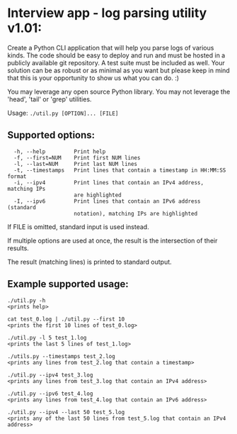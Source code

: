 Interview app - log parsing utility v1.01:
==============================================================================
Create a Python CLI application that will help you parse logs of various
kinds. The code should be easy to deploy and run and must be hosted in
a publicly available git repository. A test suite must be included as well.
Your solution can be as robust or as minimal as you want but please keep in
mind that this is your opportunity to show us what you can do. :)

You may leverage any open source Python library.
You may not leverage the 'head', 'tail' or 'grep' utilities.

Usage: `./util.py [OPTION]... [FILE]`

Supported options:
---------------------
```
  -h, --help         Print help
  -f, --first=NUM    Print first NUM lines
  -l, --last=NUM     Print last NUM lines
  -t, --timestamps   Print lines that contain a timestamp in HH:MM:SS format
  -i, --ipv4         Print lines that contain an IPv4 address, matching IPs
                     are highlighted
  -I, --ipv6         Print lines that contain an IPv6 address (standard
                     notation), matching IPs are highlighted
```
If FILE is omitted, standard input is used instead.

If multiple options are used at once, the result is the intersection of their
results.

The result (matching lines) is printed to standard output.

Example supported usage:
------------------------
```
./util.py -h
<prints help>

cat test_0.log | ./util.py --first 10
<prints the first 10 lines of test_0.log>

./util.py -l 5 test_1.log
<prints the last 5 lines of test_1.log>

./utils.py --timestamps test_2.log
<prints any lines from test_2.log that contain a timestamp>

./util.py --ipv4 test_3.log
<prints any lines from test_3.log that contain an IPv4 address>

./util.py --ipv6 test_4.log
<prints any lines from test_4.log that contain an IPv6 address>

./util.py --ipv4 --last 50 test_5.log
<prints any of the last 50 lines from test_5.log that contain an IPv4 address>
```

